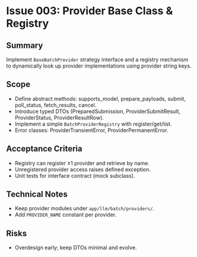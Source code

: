 # Issue 003: Provider Base Class & Registry

## Summary

Implement `BaseBatchProvider` strategy interface and a registry mechanism to dynamically look up provider implementations using provider string keys.

## Scope

- Define abstract methods: supports_model, prepare_payloads, submit, poll_status, fetch_results, cancel.
- Introduce typed DTOs (PreparedSubmission, ProviderSubmitResult, ProviderStatus, ProviderResultRow).
- Implement a simple `BatchProviderRegistry` with register/get/list.
- Error classes: ProviderTransientError, ProviderPermanentError.

## Acceptance Criteria

- Registry can register ≥1 provider and retrieve by name.
- Unregistered provider access raises defined exception.
- Unit tests for interface contract (mock subclass).

## Technical Notes

- Keep provider modules under `app/llm/batch/providers/`.
- Add `PROVIDER_NAME` constant per provider.

## Risks

- Overdesign early; keep DTOs minimal and evolve.
